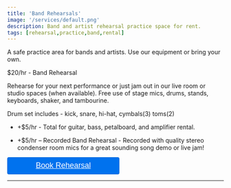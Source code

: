 ```yaml
---
title: 'Band Rehearsals'
image: '/services/default.png'
description: Band and artist rehearsal practice space for rent.
tags: [rehearsal,practice,band,rental]
---
```

A safe practice area for bands and artists. Use our equipment or bring your own.

$20/hr - Band Rehearsal

Rehearse for your next performance or just jam out in our live room or studio spaces (when available). Free use of stage mics, drums, stands, keyboards, shaker, and tambourine.

Drum set  includes - kick, snare, hi-hat, cymbals(3) toms(2)

- +$5/hr - Total for guitar, bass, petalboard, and amplifier rental.

- +$5/hr – Recorded Band Rehearsal - Recorded with quality stereo condenser room mics for a great sounding song demo or live jam!

<div style="overflow: auto;">
  <a target="_blank" href="https://checkout.square.site/merchant/9VYHXDGP33NTC/checkout/4PVY7RCVM2ZHGDSWHQZSEZLQ?src=embed" style="
    display: inline-block;
    font-family: Helvetica, Arial, sans-serif;
    font-size: 18px;
    line-height: 38px;
    height: 40px;
    padding-left: 48px;
    padding-right: 48px;
    color: #ffffff;
    min-width: 165px;
    background-color: #0072ee;
    border-radius: 4px;
    text-align: center;
    box-shadow: 0 0 0 1px rgba(0,0,0,.1) inset;
  ">Book Rehearsal</a>
</div>

- - -

